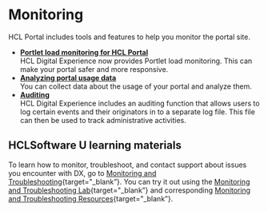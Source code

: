 # Monitoring

HCL Portal includes tools and features to help you monitor the portal site.

-   **[Portlet load monitoring for HCL Portal](../../../build_sites/site_analytics/portlet_load_monitoring/index.md)**  
HCL Digital Experience now provides Portlet load monitoring. This can make your portal safer and more responsive.
-   **[Analyzing portal usage data](../monitoring/analyze_portal_usage/index.md)**  
You can collect data about the usage of your portal and analyze them.
-   **[Auditing](../monitoring/sec_audit.md)**  
HCL Digital Experience includes an auditing function that allows users to log certain events and their originators in to a separate log file. This file can then be used to track administrative activities.

## HCLSoftware U learning materials

To learn how to monitor, troubleshoot, and contact support about issues you encounter with DX, go to [Monitoring and Troubleshooting](https://hclsoftwareu.hcltechsw.com/component/axs/?view=sso_config&id=3&forward=https%3A%2F%2Fhclsoftwareu.hcltechsw.com%2Fcourses%2Flesson%2F%3Fid%3D3436){target="_blank”}. You can try it out using the [Monitoring and Troubleshooting Lab](https://hclsoftwareu.hcltechsw.com/images/Lc4sMQCcN5uxXmL13gSlsxClNTU3Mjc3NTc4MTc2/DS_Academy/DX/Administrator/HDX-ADM-200_Monitoring_and_Troubleshooting_Lab.pdf){target="_blank”} and corresponding [Monitoring and Troubleshooting Resources](https://hclsoftwareu.hcltechsw.com/images/Lc4sMQCcN5uxXmL13gSlsxClNTU3Mjc3NTc4MTc2/DS_Academy/DX/Administrator/HDX-ADM-200_Monitoring_and_Troubleshooting_Lab_Resources.zip){target="_blank”}.
